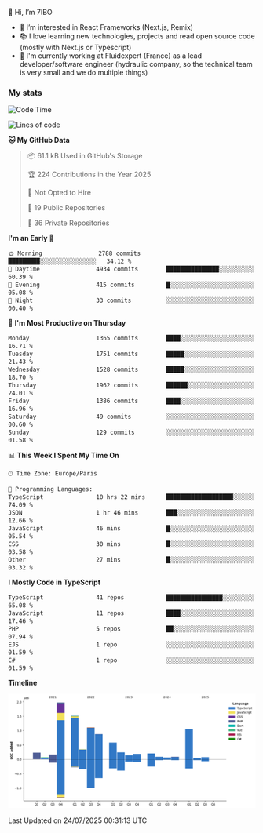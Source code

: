 👋 Hi, I’m 7IBO

- 👀 I’m interested in React Frameworks (Next.js, Remix)
- 📚 I love learning new technologies, projects and read open source code (mostly with Next.js or Typescript)
- 💼 I'm currently working at Fluidexpert (France) as a lead developer/software engineer (hydraulic company, so the technical team is very small and we do multiple things)

### My stats
<!--START_SECTION:waka-->
![Code Time](http://img.shields.io/badge/Code%20Time-1%2C142%20hrs%2035%20mins-blue)

![Lines of code](https://img.shields.io/badge/From%20Hello%20World%20I%27ve%20Written-9.0%20million%20lines%20of%20code-blue)

**🐱 My GitHub Data** 

> 📦 61.1 kB Used in GitHub's Storage 
 > 
> 🏆 224 Contributions in the Year 2025
 > 
> 🚫 Not Opted to Hire
 > 
> 📜 19 Public Repositories 
 > 
> 🔑 36 Private Repositories 
 > 
**I'm an Early 🐤** 

```text
🌞 Morning                2788 commits        █████████░░░░░░░░░░░░░░░░   34.12 % 
🌆 Daytime                4934 commits        ███████████████░░░░░░░░░░   60.39 % 
🌃 Evening                415 commits         █░░░░░░░░░░░░░░░░░░░░░░░░   05.08 % 
🌙 Night                  33 commits          ░░░░░░░░░░░░░░░░░░░░░░░░░   00.40 % 
```
📅 **I'm Most Productive on Thursday** 

```text
Monday                   1365 commits        ████░░░░░░░░░░░░░░░░░░░░░   16.71 % 
Tuesday                  1751 commits        █████░░░░░░░░░░░░░░░░░░░░   21.43 % 
Wednesday                1528 commits        █████░░░░░░░░░░░░░░░░░░░░   18.70 % 
Thursday                 1962 commits        ██████░░░░░░░░░░░░░░░░░░░   24.01 % 
Friday                   1386 commits        ████░░░░░░░░░░░░░░░░░░░░░   16.96 % 
Saturday                 49 commits          ░░░░░░░░░░░░░░░░░░░░░░░░░   00.60 % 
Sunday                   129 commits         ░░░░░░░░░░░░░░░░░░░░░░░░░   01.58 % 
```


📊 **This Week I Spent My Time On** 

```text
🕑︎ Time Zone: Europe/Paris

💬 Programming Languages: 
TypeScript               10 hrs 22 mins      ███████████████████░░░░░░   74.09 % 
JSON                     1 hr 46 mins        ███░░░░░░░░░░░░░░░░░░░░░░   12.66 % 
JavaScript               46 mins             █░░░░░░░░░░░░░░░░░░░░░░░░   05.54 % 
CSS                      30 mins             █░░░░░░░░░░░░░░░░░░░░░░░░   03.58 % 
Other                    27 mins             █░░░░░░░░░░░░░░░░░░░░░░░░   03.32 % 
```

**I Mostly Code in TypeScript** 

```text
TypeScript               41 repos            ████████████████░░░░░░░░░   65.08 % 
JavaScript               11 repos            ████░░░░░░░░░░░░░░░░░░░░░   17.46 % 
PHP                      5 repos             ██░░░░░░░░░░░░░░░░░░░░░░░   07.94 % 
EJS                      1 repo              ░░░░░░░░░░░░░░░░░░░░░░░░░   01.59 % 
C#                       1 repo              ░░░░░░░░░░░░░░░░░░░░░░░░░   01.59 % 
```



**Timeline**

![Lines of Code chart](https://raw.githubusercontent.com/7IBO/7IBO/main/assets/bar_graph.png)


 Last Updated on 24/07/2025 00:31:13 UTC
<!--END_SECTION:waka-->
